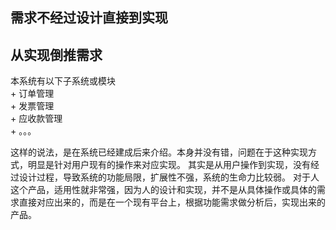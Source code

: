 ## 需求不经过设计直接到实现

## 从实现倒推需求

   本系统有以下子系统或模块  
    + 订单管理  
    + 发票管理  
    + 应收款管理  
    + 。。。  
   
   这样的说法，是在系统已经建成后来介绍。本身并没有错，问题在于这种实现方式，明显是针对用户现有的操作来对应实现。
   其实是从用户操作到实现，没有经过设计过程，导致系统的功能局限，扩展性不强，系统的生命力比较弱。
   对于人这个产品，适用性就非常强，因为人的设计和实现，并不是从具体操作或具体的需求直接对应出来的，而是在一个现有平台上，根据功能需求做分析后，实现出来的产品。
   
